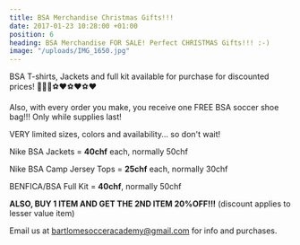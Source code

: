 ```yaml
---
title: BSA Merchandise Christmas Gifts!!!
date: 2017-01-23 10:28:00 +01:00
position: 6
heading: BSA Merchandise FOR SALE! Perfect CHRISTMAS Gifts!!! :-)
image: "/uploads/IMG_1650.jpg"
---
```


BSA T-shirts, Jackets and full kit available for purchase for discounted prices!
👕👕👕⚽️❤⚽️❤⚽️❤

Also, with every order you make, you receive one FREE BSA soccer shoe bag!!! Only while supplies last!

VERY limited sizes, colors and availability... so don't wait!

Nike BSA Jackets = **40chf** each, normally 50chf

Nike BSA Camp Jersey Tops = **25chf** each, normally 30chf

BENFICA/BSA Full Kit = **40chf**, normally 50chf

**ALSO, BUY 1 ITEM AND GET THE 2ND ITEM 20%OFF!!!** (discount applies to lesser value item)


Email us at bartlomesocceracademy@gmail.com for info and purchases.
